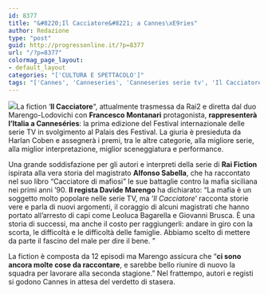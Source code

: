 ```yaml
---
id: 8377
title: "&#8220;Il Cacciatore&#8221; a Cannes\xE9ries"
author: Redazione
type: "post"
guid: http://progressonline.it/?p=8377
url: "/?p=8377"
colormag_page_layout:
- default_layout
categories: "['CULTURA E SPETTACOLO']"
tags: "['Cannes', 'Canneseries', 'Canneseries serie tv', 'Il Cacciatore', 'Il Cacciatore Cannes', 'Il Cacciatore Canneseries', 'Il Cacciatore Rai 2', 'Serie tv Rai']"
---
```


![](https://progressonline.it/wp-content/uploads/2018/04/images-1.jpg)La fiction ‘**Il Cacciatore**“, attualmente trasmessa da Rai2 e diretta dal duo Marengo-Lodovichi con **Francesco Montanari** protagonista, **rappresenterà l’Italia a Canneséries**: la prima edizione del Festival internazionale delle serie TV in svolgimento al Palais des Festival. La giuria è presieduta da Harlan Coben e assegnerà i premi, tra le altre categorie, alla migliore serie, alla miglior interpretazione, miglior sceneggiatura e performance.

Una grande soddisfazione per gli autori e interpreti della serie di **Rai Fiction** ispirata alla vera storia del magistrato **Alfonso Sabella**, che ha raccontato nel suo libro “Cacciatore di mafiosi” le sue battaglie contro la mafia siciliana nei primi anni ’90. **Il regista Davide Marengo** ha dichiarato: “La mafia è un soggetto molto popolare nelle serie TV, ma ‘*Il Cacciatore*‘ racconta storie vere e parla di nuovi argomenti, il coraggio di alcuni magistrati che hanno portato all’arresto di capi come Leoluca Bagarella e Giovanni Brusca. È una storia di successi, ma anche il costo per raggiungerli: andare in giro con la scorta, le difficoltà e le difficoltà delle famiglie. Abbiamo scelto di mettere da parte il fascino del male per dire il bene. ”

La fiction è composta da 12 episodi ma Marengo assicura che “**ci sono ancora molte cose da raccontare**, e sarebbe bello riunire di nuovo la squadra per lavorare alla seconda stagione.” Nel frattempo, autori e registi si godono Cannes in attesa del verdetto di stasera.